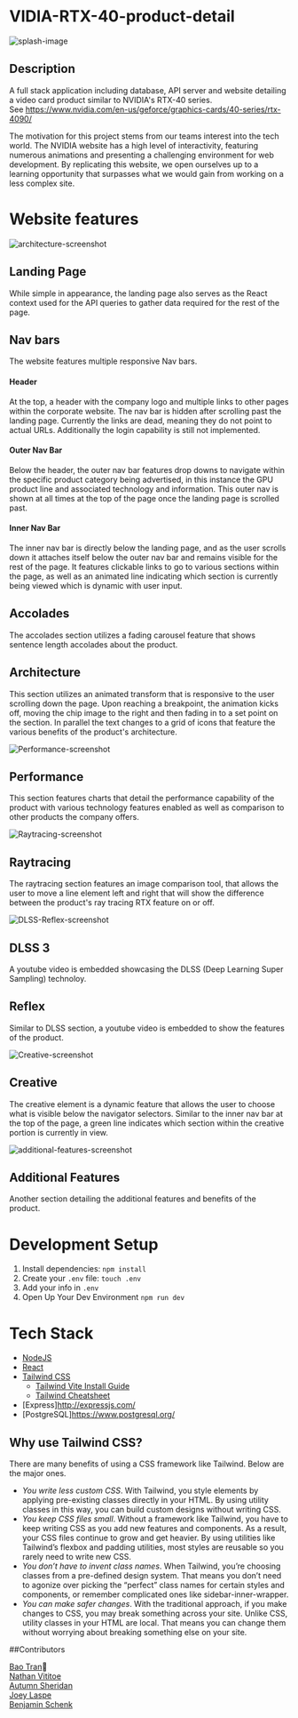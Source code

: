 # VIDIA-RTX-40-product-detail #
![splash-image](https://github.com/NVIDIA-Clone/VIDIA-RTX-40-product-detail/blob/6cef3c25efa03cbcccf2f5b2aaf722e11b1528c1/vite-project/public/images/VIDIA_splash.png)


## Description ##

A full stack application including database, API server and website detailing a video card product similar to NVIDIA's RTX-40 series.<br/>
See https://www.nvidia.com/en-us/geforce/graphics-cards/40-series/rtx-4090/<br/>

The motivation for this project stems from our teams interest into the tech world. The NVIDIA website has a high level of interactivity, featuring numerous animations and presenting a challenging environment for web development. By replicating this website, we open ourselves up to a learning opportunity that surpasses what we would gain from working on a less complex site.

# Website features #
![architecture-screenshot](https://github.com/NVIDIA-Clone/VIDIA-RTX-40-product-detail/blob/b8b6ef1c53c442215178a9dbb222839ca759c504/vite-project/public/images/architecture-screenshot.png)

## Landing Page ##
While simple in appearance, the landing page also serves as the React context used for the API queries to gather data required for the rest of the page. 
## Nav bars ##
The website features multiple responsive Nav bars.
#### Header ####
 At the top, a header with the company logo and multiple links to other pages within the corporate website. The nav bar is hidden after scrolling past the landing page. Currently the links are dead, meaning they do not point to actual URLs. Additionally the login capability is still not implemented.
#### Outer Nav Bar ####
Below the header, the outer nav bar features drop downs to navigate within the specific product category being advertised, in this instance the GPU product line and associated technology and information. This outer nav is shown at all times at the top of the page once the landing page is scrolled past.
#### Inner Nav Bar ####
The inner nav bar is directly below the landing page, and as the user scrolls down it attaches itself below the outer nav bar and remains visible for the rest of the page. It features clickable links to go to various sections within the page, as well as an animated line indicating which section is currently being viewed which is dynamic with user input.

## Accolades ##
The accolades section utilizes a fading carousel feature that shows sentence length accolades about the product. 

## Architecture ##
This section utilizes an animated transform that is responsive to the user scrolling down the page. Upon reaching a breakpoint, the animation kicks off, moving the chip image to the right and then fading in to a set point on the section. In parallel the text changes to a grid of icons that feature the various benefits of the product's architecture. 

![Performance-screenshot](https://github.com/NVIDIA-Clone/VIDIA-RTX-40-product-detail/blob/8f81285bb3247b4b7b6d26a2d2945c8ccda6cfe9/vite-project/public/images/performance-screenshot.png)
## Performance ##
This section features charts that detail the performance capability of the product with various technology features enabled as well as comparison to other products the company offers.


![Raytracing-screenshot](https://github.com/NVIDIA-Clone/VIDIA-RTX-40-product-detail/blob/315884a29f00ad257dabc4f7727c686d10c365e0/vite-project/public/images/raytracing-screenshot.png)
## Raytracing ##
The raytracing section features an image comparison tool, that allows the user to move a line element left and right that will show the difference between the product's ray tracing RTX feature on or off. 

![DLSS-Reflex-screenshot](https://github.com/NVIDIA-Clone/VIDIA-RTX-40-product-detail/blob/5659edb825356650e1b6d118cc4f04baf6c347c8/vite-project/public/images/dlss-reflex-screenshot.png)

## DLSS 3 ##
A youtube video is embedded showcasing the DLSS (Deep Learning Super Sampling) technoloy.

## Reflex ##
Similar to DLSS section, a youtube video is embedded to show the features of the product.

![Creative-screenshot](https://github.com/NVIDIA-Clone/VIDIA-RTX-40-product-detail/blob/a9bd289dddf6c6c4fa544e18a8fb399de9ef36cc/vite-project/public/images/creative-screenshot.png)
## Creative ##
The creative element is a dynamic feature that allows the user to choose what is visible below the navigator selectors. Similar to the inner nav bar at the top of the page, a green line indicates which section within the creative portion is currently in view. 

![additional-features-screenshot](https://github.com/NVIDIA-Clone/VIDIA-RTX-40-product-detail/blob/e35e615c7db8681bd699416c3a79c6314d0339fe/vite-project/public/images/features-screenshot.png)
## Additional Features ##
Another section detailing the additional features and benefits of the product. 

# Development Setup #

1. Install dependencies: `npm install`
2. Create your `.env` file: `touch .env`
3. Add your info in `.env`
4. Open Up Your Dev Environment `npm run dev`

# Tech Stack #
* [NodeJS](https://nodejs.org/en "Node")
* [React](https://react.dev/ "React")
* [Tailwind CSS](https://tailwindcss.com/)
    * [Tailwind Vite Install Guide](https://tailwindcss.com/docs/guides/vite)
    * [Tailwind Cheatsheet](https://tailwindcomponents.com/cheatsheet/)
* [Express]<http://expressjs.com/>
* [PostgreSQL]<https://www.postgresql.org/>

## Why use Tailwind CSS? ##
There are many benefits of using a CSS framework like Tailwind. Below are the major ones.
* _You write less custom CSS_. With Tailwind, you style elements by applying pre-existing classes directly in your HTML. By using utility classes in this way, you can build custom designs without writing CSS.
* _You keep CSS files small_. Without a framework like Tailwind, you have to keep writing CSS as you add new features and components. As a result, your CSS files continue to grow and get heavier. By using utilities like Tailwind’s flexbox and padding utilities, most styles are reusable so you rarely need to write new CSS.
* _You don’t have to invent class names_. When Tailwind, you’re choosing classes from a pre-defined design system. That means you don’t need to agonize over picking the “perfect” class names for certain styles and components, or remember complicated ones like sidebar-inner-wrapper.
* _You can make safer changes_. With the traditional approach, if you make changes to CSS, you may break something across your site. Unlike CSS, utility classes in your HTML are local. That means you can change them without worrying about breaking something else on your site.

##Contributors

[Bao Tran](https://www.linkedin.com/in/baottran21/):space_invader:<br/>
[Nathan Vititoe](https://www.linkedin.com/in/nathanvititoe/)<br/>
[Autumn Sheridan](https://www.linkedin.com/in/autumn-r-sheridan/)<br/>
[Joey Laspe](https://www.linkedin.com/in/joe-laspe/)<br/>
[Benjamin Schenk](https://www.linkedin.com/in/benjamin-k-schenk/)
